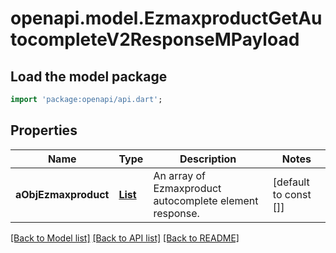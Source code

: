 # openapi.model.EzmaxproductGetAutocompleteV2ResponseMPayload

## Load the model package
```dart
import 'package:openapi/api.dart';
```

## Properties
Name | Type | Description | Notes
------------ | ------------- | ------------- | -------------
**aObjEzmaxproduct** | [**List<EzmaxproductAutocompleteElementResponse>**](EzmaxproductAutocompleteElementResponse.md) | An array of Ezmaxproduct autocomplete element response. | [default to const []]

[[Back to Model list]](../README.md#documentation-for-models) [[Back to API list]](../README.md#documentation-for-api-endpoints) [[Back to README]](../README.md)


